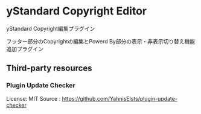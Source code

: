 # yStandard Copyright Editor

yStandard Copyright編集プラグイン

フッター部分のCopyrightの編集とPowerd By部分の表示・非表示切り替え機能追加プラグイン


## Third-party resources

### Plugin Update Checker

License: MIT
Source : <https://github.com/YahnisElsts/plugin-update-checker>
